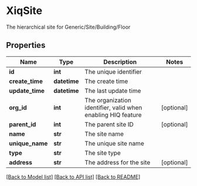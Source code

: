 # XiqSite

The hierarchical site for Generic/Site/Building/Floor
## Properties
Name | Type | Description | Notes
------------ | ------------- | ------------- | -------------
**id** | **int** | The unique identifier | 
**create_time** | **datetime** | The create time | 
**update_time** | **datetime** | The last update time | 
**org_id** | **int** | The organization identifier, valid when enabling HIQ feature | [optional] 
**parent_id** | **int** | The parent site ID | [optional] 
**name** | **str** | The site name | 
**unique_name** | **str** | The unique site name | 
**type** | **str** | The site type | 
**address** | **str** | The address for the site | [optional] 

[[Back to Model list]](../README.md#documentation-for-models) [[Back to API list]](../README.md#documentation-for-api-endpoints) [[Back to README]](../README.md)


